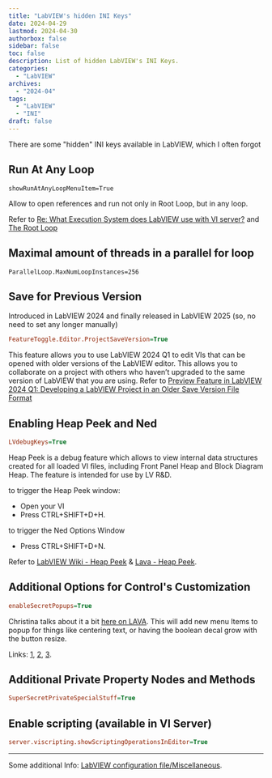 ```yaml
---
title: "LabVIEW's hidden INI Keys"
date: 2024-04-29
lastmod: 2024-04-30
authorbox: false
sidebar: false
toc: false
description: List of hidden LabVIEW's INI Keys.
categories:
  - "LabVIEW"
archives:
  - "2024-04"
tags:
  - "LabVIEW"
  - "INI"
draft: false
---
```

There are some "hidden" INI keys available in LabVIEW, which I often forgot
<!--more-->

## Run At Any Loop

```
showRunAtAnyLoopMenuItem=True
```

Allow to open references and run not only in Root Loop, but in any loop.

Refer to [Re: What Execution System does LabVIEW use with VI server?](https://forums.ni.com/t5/LabVIEW/What-Execution-System-does-LabVIEW-use-with-VI-server/m-p/4435119#M1308630) and [The Root Loop](http://www.labviewcraftsmen.com/blog/the-root-loop)

## Maximal amount of threads in a parallel for loop

```
ParallelLoop.MaxNumLoopInstances=256
```

## Save for Previous Version
Introduced in LabVIEW 2024 and finally released in LabVIEW 2025 (so, no need to set any longer manually) 

```ini
FeatureToggle.Editor.ProjectSaveVersion=True
```

This feature allows you to use LabVIEW 2024 Q1 to edit VIs that can be opened with older versions of the LabVIEW editor. This allows you to collaborate on a project with others who haven’t upgraded to the same version of LabVIEW that you are using. Refer to [Preview Feature in LabVIEW 2024 Q1: Developing a LabVIEW Project in an Older Save Version File Format ](https://forums.ni.com/t5/LabVIEW-Public-Beta-Program-in/Preview-Feature-in-LabVIEW-2024-Q1-Developing-a-LabVIEW-Project/m-p/4350547)

## Enabling Heap Peek and Ned

```ini
LVdebugKeys=True
```

Heap Peek is a debug feature which allows to view internal data structures created for all loaded VI files, including Front Panel Heap and Block Diagram Heap. The feature is intended for use by LV R&D.

 to trigger the Heap Peek window:

- Open your VI
- Press CTRL+SHIFT+D+H.

to trigger the Ned Options Window

- Press CTRL+SHIFT+D+N.

Refer to [LabVIEW Wiki - Heap Peek](https://labviewwiki.org/wiki/Heap_Peek) & [Lava - Heap Peek](https://lavag.org/topic/12500-heap-peek-and-other-internal-debug-tools/).

## Additional Options for Control's Customization

```ini
enableSecretPopups=True
```

Christina talks about it a bit [here on LAVA](https://lavag.org/topic/18469-i-found-some-more-hidden-ini-keys/?do=findComment&comment=110810). This will add new menu Items to popup for things like centering text, or having the boolean decal grow with the button resize.

Links: [1](https://forums.ni.com/t5/LabVIEW/Boolean-text-Size-to-text-the-boolean-text-size-fixed-in-my/m-p/4371342#M1284794), [2](https://lavag.org/topic/18469-i-found-some-more-hidden-ini-keys/#comment-110810), [3](https://forums.ni.com/t5/Past-NIWeek-Sessions/Customizing-NI-LabVIEW-Controls-and-Indicators/ta-p/3497319).

## Additional Private Property Nodes and Methods

```ini
SuperSecretPrivateSpecialStuff=True
```

## Enable scripting (available in VI Server)

```ini
server.viscripting.showScriptingOperationsInEditor=True
```

---

Some additional Info: [LabVIEW configuration file/Miscellaneous](https://labviewwiki.org/wiki/LabVIEW_configuration_file/Miscellaneous).

